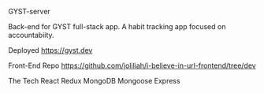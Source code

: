 GYST-server

Back-end for GYST full-stack app. A habit tracking app focused on accountabiity. 

Deployed
https://gyst.dev

Front-End Repo
https://github.com/joliliah/i-believe-in-url-frontend/tree/dev

The Tech
React
Redux
MongoDB
Mongoose
Express

